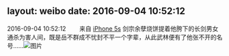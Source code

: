 layout: weibo
date: 2016-09-04 10:52:12
---
2016-09-04 10:52:12  &nbsp;&nbsp;&nbsp;&nbsp;&nbsp;&nbsp; 来自 <a href="sinaweibo://customweibosource" rel="nofollow">iPhone 5s</a>
剑宗余孽烧饼提着他胯下的长剑男女通杀为害人间，既是岳不群成不忧封不平一个字辈，从此武林便有了他张不开的名号…… ​​​
![图片](https://ww2.sinaimg.cn/large/6d2a6003jw1f7hd53ldmjj20ku0rsdl2.jpg)
